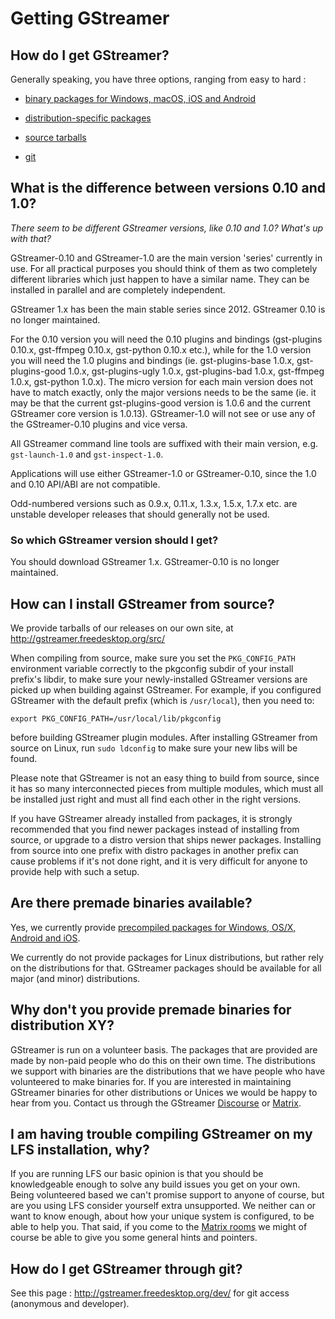 # Getting GStreamer

## How do I get GStreamer?

Generally speaking, you have three options, ranging from easy to hard :

  - [binary packages for Windows, macOS, iOS and Android](#getting-binary-sdk)

  - [distribution-specific packages](#getting-gstreamer-packages)

  - [source tarballs](#getting-gstreamer-source)

  - [git](#getting-gstreamer-packages)

## What is the difference between versions 0.10 and 1.0?

*There seem to be different GStreamer versions, like 0.10 and 1.0? What's up with that?*

GStreamer-0.10 and GStreamer-1.0 are the main version 'series'
currently in use. For all practical purposes you should think of them as
two completely different libraries which just happen to have a similar
name. They can be installed in parallel and are completely independent.

GStreamer 1.x has been the main stable series since 2012. GStreamer 0.10 is
no longer maintained.

For the 0.10 version you will need the 0.10 plugins and bindings
(gst-plugins 0.10.x, gst-ffmpeg 0.10.x, gst-python 0.10.x etc.), while
for the 1.0 version you will need the 1.0 plugins and bindings (ie.
gst-plugins-base 1.0.x, gst-plugins-good 1.0.x, gst-plugins-ugly 1.0.x,
gst-plugins-bad 1.0.x, gst-ffmpeg 1.0.x, gst-python 1.0.x). The micro
version for each main version does not have to match exactly, only the
major versions needs to be the same (ie. it may be that the current
gst-plugins-good version is 1.0.6 and the current GStreamer core version
is 1.0.13). GStreamer-1.0 will not see or use any of the GStreamer-0.10
plugins and vice versa.

All GStreamer command line tools are suffixed with their main version,
e.g. `gst-launch-1.0` and `gst-inspect-1.0`.

Applications will use either GStreamer-1.0 or GStreamer-0.10, since the
1.0 and 0.10 API/ABI are not compatible.

Odd-numbered versions such as 0.9.x, 0.11.x, 1.3.x, 1.5.x, 1.7.x etc. are
unstable developer releases that should generally not be used.

### So which GStreamer version should I get?

You should download GStreamer 1.x. GStreamer-0.10 is no longer maintained.

## How can I install GStreamer from source?

We provide tarballs of our releases on our own site, at
<http://gstreamer.freedesktop.org/src/>

When compiling from source, make sure you set the `PKG_CONFIG_PATH`
environment variable correctly to the pkgconfig subdir of your install
prefix's libdir, to make sure your newly-installed GStreamer versions are
picked up when building against GStreamer. For example, if you
configured GStreamer with the default prefix (which is `/usr/local`), then
you need to:

```
export PKG_CONFIG_PATH=/usr/local/lib/pkgconfig
```

before building GStreamer plugin modules. After installing GStreamer from
source on Linux, run `sudo ldconfig` to make sure your new libs will be found.

Please note that GStreamer is not an easy thing to build from source, since it
has so many interconnected pieces from multiple modules, which must all be
installed just right and must all find each other in the right versions.

If you have GStreamer already installed from packages, it is strongly
recommended that you find newer packages instead of installing from source, or
upgrade to a distro version that ships newer packages. Installing from source
into one prefix with distro packages in another prefix can cause problems if
it's not done right, and it is very difficult for anyone to provide help with
such a setup.

## Are there premade binaries available?

Yes, we currently provide [precompiled packages for Windows, OS/X,
Android and iOS](http://gstreamer.freedesktop.org/pkg/).

We currently do not provide packages for Linux distributions, but rather
rely on the distributions for that. GStreamer packages should be
available for all major (and minor) distributions.

## Why don't you provide premade binaries for distribution XY?

GStreamer is run on a volunteer basis. The packages that are
provided are made by non-paid people who do this on their own time. The
distributions we support with binaries are the distributions that we
have people who have volunteered to make binaries for. If you are
interested in maintaining GStreamer binaries for other distributions or
Unices we would be happy to hear from you. Contact us through the
GStreamer [Discourse][discourse] or [Matrix][matrix].

## I am having trouble compiling GStreamer on my LFS installation, why?

If you are running LFS our basic opinion is that you should be
knowledgeable enough to solve any build issues you get on your own.
Being volunteered based we can't promise support to anyone of course,
but are you using LFS consider yourself extra unsupported. We neither
can or want to know enough, about how your unique system is configured,
to be able to help you. That said, if you come to the [Matrix rooms][matrix]
we might of course be able to give you some general hints and pointers.

## How do I get GStreamer through git?

See this page : <http://gstreamer.freedesktop.org/dev/> for git
access (anonymous and developer).

[matrix]: https://matrix.to/#/#gstreamer:gstreamer.org
[discourse]: https://discourse.gstreamer.org/
